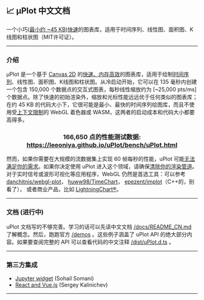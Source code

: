 ## 📈 μPlot 中文文档

一个小巧([最小约 ~45 KB](https://github.com/leeoniya/uPlot/tree/master/dist/uPlot.iife.min.js))[快速](#)的图表库，适用于时间序列、线性图、面积图、K线图和柱状图（MIT许可证）。

---
### 介绍

μPlot 是一个基于 [Canvas 2D](https://developer.mozilla.org/en-US/docs/Web/API/CanvasRenderingContext2D) 的[快速、内存高效](#)的图表库，适用于绘制[时间序列](https://en.wikipedia.org/wiki/Time_series)、线性图、面积图、K线图和柱状图。从冷启动开始，它可以在 135 毫秒内创建一个包含 150,000 个数据点的交互式图表，每秒线性缩放约为 [~25,000 pts/ms] 个数据点。除了快速的初始渲染外，缩放和光标性能远远优于任何类似的图表库；在约 45 KB 的代码大小下，它很可能是最小、最快的时间序列绘图库，而且不使用受[上下文限制](https://bugs.chromium.org/p/chromium/issues/detail?id=771792)的 WebGL 着色器或 WASM，这两者的启动成本和代码大小都要高得多。

<h3 align="center">166,650 点的性能测试数据: <a href="https://leeoniya.github.io/uPlot/bench/uPlot.html">https://leeoniya.github.io/uPlot/bench/uPlot.html</a></h3>

然而，如果你需要在大规模的流数据集上实现 60 帧每秒的性能，uPlot 可能[无法满足你的需求](https://huww98.github.io/TimeChart/docs/performance)。如果你决定使用 uPlot 进入这个领域，请确保[清除你的渲染管道](#)。对于实时信号或波形可视化等应用程序，WebGL 仍然是首选工具：可以参考 [danchitnis/webgl-plot](https://github.com/danchitnis/webgl-plot)， [huww98/TimeChart](https://github.com/huww98/TimeChart)， [epezent/implot](https://github.com/epezent/implot)（C++的，别看了）， 或者商业产品，比如 [LightningChart®](https://www.arction.com/lightningchart-js/)。

---
### 文档 (进行中)

uPlot 文档写的不够完善。学习的话可以先读中文文档 [/docs/README_CN.md](hhttps://github.com/totemtec/uPlotCN/blob/main/docs/README_CN.md) 了解概念。然后，跑跑官方 [/demos](https://leeoniya.github.io/uPlot/demos/index.html) 。这些例子涵盖了 uPlot API 的绝大部分内容。如果要查阅完整的 API 可以查看代码的中文注释 [/dist/uPlot.d.ts](https://github.com/totemtec/uPlotCN/blob/main/dist/uPlot.d.ts) 。


---
### 第三方集成

- [Jupyter widget](https://github.com/sohailsomani/uplot_jupyter_widget) (Sohail Somani)
- [React and Vue.js](https://github.com/skalinichev/uplot-wrappers) (Sergey Kalinichev)

---